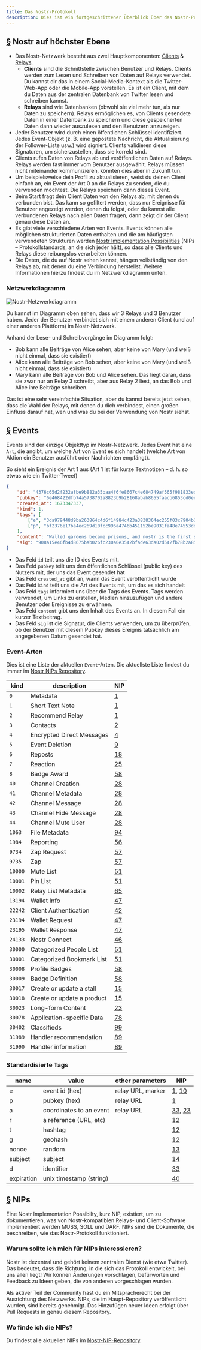 ```yaml
---
title: Das Nostr-Protokoll
description: Dies ist ein fortgeschrittener Überblick über das Nostr-Protokoll mit Details zu Event-Typen und wie die Nostr-Implementierungsmöglichkeiten (NIPs, engl. Nostr Implementation Possibilities) funktionieren.
---
```


## [§](#nostr-high-level) Nostr auf höchster Ebene

-   Das Nostr-Netzwerk besteht aus zwei Hauptkomponenten: [Clients](/de/clients) & [Relays](/de/relays).
    -   **Clients** sind die Schnittstelle zwischen Benutzer und Relays. Clients werden zum Lesen und Schreiben von Daten auf Relays verwendet. Du kannst dir das in einem Social-Media-Kontext als die Twitter-Web-App oder die Mobile-App vorstellen. Es ist ein Client, mit dem du Daten aus der zentralen Datenbank von Twitter lesen und schreiben kannst.
    -   **Relays** sind wie Datenbanken (obwohl sie viel mehr tun, als nur Daten zu speichern). Relays ermöglichen es, von Clients gesendete Daten in einer Datenbank zu speichern und diese gespeicherten Daten dann wieder auszulesen und den Benutzern anzuzeigen.
-   Jeder Benutzer wird durch einen öffentlichen Schlüssel identifiziert. Jedes Event-Objekt (z. B. eine gepostete Nachricht, die Aktualisierung der Follower-Liste usw.) wird signiert. Clients validieren diese Signaturen, um sicherzustellen, dass sie korrekt sind.
-   Clients rufen Daten von Relays ab und veröffentlichen Daten auf Relays. Relays werden fast immer vom Benutzer ausgewählt. Relays müssen nicht miteinander kommunizieren, könnten dies aber in Zukunft tun.
-   Um beispielsweise dein Profil zu aktualisieren, weist du deinen Client einfach an, ein Event der Art 0 an die Relays zu senden, die du verwenden möchtest. Die Relays speichern dann dieses Event.
-   Beim Start fragt dein Client Daten von den Relays ab, mit denen du verbunden bist. Das kann so gefiltert werden, dass nur Ereignisse für Benutzer angezeigt werden, denen du folgst, oder du kannst alle verbundenen Relays nach allen Daten fragen, dann zeigt dir der Client genau diese Daten an.
-   Es gibt viele verschiedene Arten von Events. Events können alle möglichen strukturierten Daten enthalten und die am häufigsten verwendeten Strukturen werden [Nostr Implementation Possibilities](#nips) (NIPs – Protokollstandards, an die sich jeder hält), so dass alle Clients und Relays diese reibungslos verarbeiten können.
-   Die Daten, die du auf Nostr sehen kannst, hängen vollständig von den Relays ab, mit denen du eine Verbindung herstellst. Weitere Informationen hierzu findest du im Netzwerkdiagramm unten.

### Netzwerkdiagramm

![Nostr-Netzwerkdiagramm](/images/nostr-network.webp)

Du kannst im Diagramm oben sehen, dass wir 3 Relays und 3 Benutzer haben. Jeder der Benutzer verbindet sich mit einem anderen Client (und auf einer anderen Plattform) im Nostr-Netzwerk.

Anhand der Lese- und Schreibvorgänge im Diagramm folgt:

-   Bob kann alle Beiträge von Alice sehen, aber keine von Mary (und weiß nicht einmal, dass sie existiert)
-   Alice kann alle Beiträge von Bob sehen, aber keine von Mary (und weiß nicht einmal, dass sie existiert)
-   Mary kann alle Beiträge von Bob und Alice sehen. Das liegt daran, dass sie zwar nur an Relay 3 schreibt, aber aus Relay 2 liest, an das Bob und Alice ihre Beiträge schreiben.

Das ist eine sehr vereinfachte Situation, aber du kannst bereits jetzt sehen, dass die Wahl der Relays, mit denen du dich verbindest, einen großen Einfluss darauf hat, wen und was du bei der Verwendung von Nostr siehst.

## [§](#events) Events

Events sind der einzige Objekttyp im Nostr-Netzwerk. Jedes Event hat eine `Art`, die angibt, um welche Art von Event es sich handelt (welche Art von Aktion ein Benutzer ausführt oder Nachrichten empfängt).

So sieht ein Ereignis der Art 1 aus (Art 1 ist für kurze Textnotizen – d. h. so etwas wie ein Twitter-Tweet)

```json
{
    "id": "4376c65d2f232afbe9b882a35baa4f6fe8667c4e684749af565f981833ed6a65",
    "pubkey": "6e468422dfb74a5738702a8823b9b28168abab8655faacb6853cd0ee15deee93",
    "created_at": 1673347337,
    "kind": 1,
    "tags": [
        ["e", "3da979448d9ba263864c4d6f14984c423a3838364ec255f03c7904b1ae77f206"],
        ["p", "bf2376e17ba4ec269d10fcc996a4746b451152be9031fa48e74553dde5526bce"]
    ],
    "content": "Walled gardens became prisons, and nostr is the first step towards tearing down the prison walls.",
    "sig": "908a15e46fb4d8675bab026fc230a0e3542bfade63da02d542fb78b2a8513fcd0092619a2c8c1221e581946e0191f2af505dfdf8657a414dbca329186f009262"
}
```

-   Das Feld `id` teilt uns die ID des Events mit.
-   Das Feld `pubkey` teilt uns den öffentlichen Schlüssel (public key) des Nutzers mit, der uns das Event gesendet hat
-   Das Feld `created_at` gibt an, wann das Event veröffentlicht wurde
-   Das Feld `kind` teilt uns die Art des Events mit, um das es sich handelt
-   Das Feld `tags` informiert uns über die Tags des Events. Tags werden verwendet, um Links zu erstellen, Medien hinzuzufügen und andere Benutzer oder Ereignisse zu erwähnen.
-   Das Feld `content` gibt uns den Inhalt des Events an. In diesem Fall ein kurzer Textbeitrag.
-   Das Feld `sig` ist die Signatur, die Clients verwenden, um zu überprüfen, ob der Benutzer mit diesem Pubkey dieses Ereignis tatsächlich am angegebenen Datum gesendet hat.

### Event-Arten

Dies ist eine Liste der aktuellen `Event`-Arten. Die aktuellste Liste findest du immer im [Nostr NIPs Repository](https://github.com/nostr-protocol/nips).

| kind    | description                | NIP                                                            |
| ------- | -------------------------- | -------------------------------------------------------------- |
| `0`     | Metadata                   | [1](https://github.com/nostr-protocol/nips/blob/master/01.md)  |
| `1`     | Short Text Note            | [1](https://github.com/nostr-protocol/nips/blob/master/01.md)  |
| `2`     | Recommend Relay            | [1](https://github.com/nostr-protocol/nips/blob/master/01.md)  |
| `3`     | Contacts                   | [2](https://github.com/nostr-protocol/nips/blob/master/02.md)  |
| `4`     | Encrypted Direct Messages  | [4](https://github.com/nostr-protocol/nips/blob/master/04.md)  |
| `5`     | Event Deletion             | [9](https://github.com/nostr-protocol/nips/blob/master/09.md)  |
| `6`     | Reposts                    | [18](https://github.com/nostr-protocol/nips/blob/master/18.md) |
| `7`     | Reaction                   | [25](https://github.com/nostr-protocol/nips/blob/master/25.md) |
| `8`     | Badge Award                | [58](https://github.com/nostr-protocol/nips/blob/master/58.md) |
| `40`    | Channel Creation           | [28](https://github.com/nostr-protocol/nips/blob/master/28.md) |
| `41`    | Channel Metadata           | [28](https://github.com/nostr-protocol/nips/blob/master/28.md) |
| `42`    | Channel Message            | [28](https://github.com/nostr-protocol/nips/blob/master/28.md) |
| `43`    | Channel Hide Message       | [28](https://github.com/nostr-protocol/nips/blob/master/28.md) |
| `44`    | Channel Mute User          | [28](https://github.com/nostr-protocol/nips/blob/master/28.md) |
| `1063`  | File Metadata              | [94](https://github.com/nostr-protocol/nips/blob/master/94.md) |
| `1984`  | Reporting                  | [56](https://github.com/nostr-protocol/nips/blob/master/56.md) |
| `9734`  | Zap Request                | [57](https://github.com/nostr-protocol/nips/blob/master/57.md) |
| `9735`  | Zap                        | [57](https://github.com/nostr-protocol/nips/blob/master/57.md) |
| `10000` | Mute List                  | [51](https://github.com/nostr-protocol/nips/blob/master/51.md) |
| `10001` | Pin List                   | [51](https://github.com/nostr-protocol/nips/blob/master/51.md) |
| `10002` | Relay List Metadata        | [65](https://github.com/nostr-protocol/nips/blob/master/65.md) |
| `13194` | Wallet Info                | [47](https://github.com/nostr-protocol/nips/blob/master/47.md) |
| `22242` | Client Authentication      | [42](https://github.com/nostr-protocol/nips/blob/master/42.md) |
| `23194` | Wallet Request             | [47](https://github.com/nostr-protocol/nips/blob/master/47.md) |
| `23195` | Wallet Response            | [47](https://github.com/nostr-protocol/nips/blob/master/47.md) |
| `24133` | Nostr Connect              | [46](https://github.com/nostr-protocol/nips/blob/master/46.md) |
| `30000` | Categorized People List    | [51](https://github.com/nostr-protocol/nips/blob/master/51.md) |
| `30001` | Categorized Bookmark List  | [51](https://github.com/nostr-protocol/nips/blob/master/51.md) |
| `30008` | Profile Badges             | [58](https://github.com/nostr-protocol/nips/blob/master/58.md) |
| `30009` | Badge Definition           | [58](https://github.com/nostr-protocol/nips/blob/master/58.md) |
| `30017` | Create or update a stall   | [15](https://github.com/nostr-protocol/nips/blob/master/15.md) |
| `30018` | Create or update a product | [15](https://github.com/nostr-protocol/nips/blob/master/15.md) |
| `30023` | Long-form Content          | [23](https://github.com/nostr-protocol/nips/blob/master/23.md) |
| `30078` | Application-specific Data  | [78](https://github.com/nostr-protocol/nips/blob/master/78.md) |
| `30402` | Classifieds                | [99](https://github.com/nostr-protocol/nips/blob/master/99.md) |
| `31989` | Handler recommendation     | [89](https://github.com/nostr-protocol/nips/blob/master/89.md) |
| `31990` | Handler information        | [89](https://github.com/nostr-protocol/nips/blob/master/89.md) |

### Standardisierte Tags

| name       | value                   | other parameters  | NIP                                                                                                                            |
| ---------- | ----------------------- | ----------------- | ------------------------------------------------------------------------------------------------------------------------------ |
| e          | event id (hex)          | relay URL, marker | [1](https://github.com/nostr-protocol/nips/blob/master/01.md), [10](https://github.com/nostr-protocol/nips/blob/master/10.md)  |
| p          | pubkey (hex)            | relay URL         | [1](https://github.com/nostr-protocol/nips/blob/master/01.md)                                                                  |
| a          | coordinates to an event | relay URL         | [33](https://github.com/nostr-protocol/nips/blob/master/33.md), [23](https://github.com/nostr-protocol/nips/blob/master/23.md) |
| r          | a reference (URL, etc)  |                   | [12](https://github.com/nostr-protocol/nips/blob/master/12.md)                                                                 |
| t          | hashtag                 |                   | [12](https://github.com/nostr-protocol/nips/blob/master/12.md)                                                                 |
| g          | geohash                 |                   | [12](https://github.com/nostr-protocol/nips/blob/master/12.md)                                                                 |
| nonce      | random                  |                   | [13](https://github.com/nostr-protocol/nips/blob/master/13.md)                                                                 |
| subject    | subject                 |                   | [14](https://github.com/nostr-protocol/nips/blob/master/14.md)                                                                 |
| d          | identifier              |                   | [33](https://github.com/nostr-protocol/nips/blob/master/33.md)                                                                 |
| expiration | unix timestamp (string) |                   | [40](https://github.com/nostr-protocol/nips/blob/master/40.md)                                                                 |

## [§](#nips) NIPs

Eine Nostr Implementation Possibilty, kurz NIP, existiert, um zu dokumentieren, was von Nostr-kompatiblen Relays- und Client-Software implementiert werden MUSS, SOLL und DARF. NIPs sind die Dokumente, die beschreiben, wie das Nostr-Protokoll funktioniert.

### Warum sollte ich mich für NIPs interessieren?

Nostr ist dezentral und gehört keinem zentralen Dienst (wie etwa Twitter). Das bedeutet, dass die Richtung, in die sich das Protokoll entwickelt, bei uns allen liegt! Wir können Änderungen vorschlagen, befürworten und Feedback zu Ideen geben, die von anderen vorgeschlagen wurden.

Als aktiver Teil der Community hast du ein Mitspracherecht bei der Ausrichtung des Netzwerks. NIPs, die im Haupt-Repository veröffentlicht wurden, sind bereits genehmigt. Das Hinzufügen neuer Ideen erfolgt über Pull Requests in genau diesem Repository.

### Wo finde ich die NIPs?

Du findest alle aktuellen NIPs im [Nostr-NIP-Repository](https://github.com/nostr-protocol/nips).
